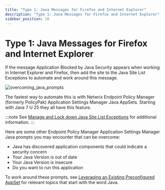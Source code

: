 ```yaml
---
title: "Type 1: Java Messages for Firefox and Internet Explorer"
description: "Type 1: Java Messages for Firefox and Internet Explorer"
sidebar_position: 10
---
```


# Type 1: Java Messages for Firefox and Internet Explorer

If the message Application Blocked by Java Security appears when working in Internet Explorer and
Firefox, then add the site to the Java Site List Exceptions to automate and work around this
message.

![overcoming_java_prompts](/images/endpointpolicymanager/javaenterpriserules/prompts/overcoming_java_prompts.webp)

The fastest way to automate this is with Netwrix Endpoint Policy Manager (formerly PolicyPak)
Application Settings Manager Java AppSets. Starting with Java 7 U 25 they all have this feature.

:::note
See
[Manage and Lock down Java Site List Exceptions](/docs/endpointpolicymanager/knowledgebase/applicationmanager/videolearningcenter/java/lockdown.md)
for additional information.
:::


Here are some other Endpoint Policy Manager Application Settings Manager Java prompts you may
encounter that can be overcome:

- Java has discovered application components that could indicate a security concern
- Your Java Version is out of date
- Your Java Version is insecure
- Do you want to run this application

To work around these prompts, see
[Leveraging an Existing Preconfigured AppSet](https://helpcenter.netwrix.com/bundle/endpointpolicymanager/page/Content/endpointpolicymanager/ApplicationSettings/Preconfigured/QuickStart/LeverageExisting.htm)
for relevant topics that start with the word Java.
